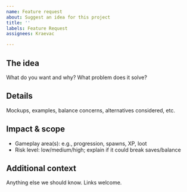```yaml
---
name: Feature request
about: Suggest an idea for this project
title: ''
labels: Feature Request
assignees: Kraevac

---
```


## The idea
 What do you want and why? What problem does it solve?

## Details
Mockups, examples, balance concerns, alternatives considered, etc. 

## Impact & scope
- Gameplay area(s):  e.g., progression, spawns, XP, loot 
- Risk level:  low/medium/high; explain if it could break saves/balance

## Additional context
 Anything else we should know. Links welcome.
